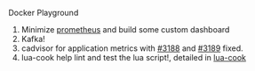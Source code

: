 Docker Playground

1. Minimize [prometheus](https://github.com/vegasbrianc/prometheus) and build some custom dashboard
2. Kafka!
3. cadvisor for application metrics with [#3188](https://github.com/google/cadvisor/pull/3188) and [#3189](https://github.com/google/cadvisor/pull/3189) fixed.
4. lua-cook help lint and test the lua script!, detailed in [lua-cook](./lua-cook/)
